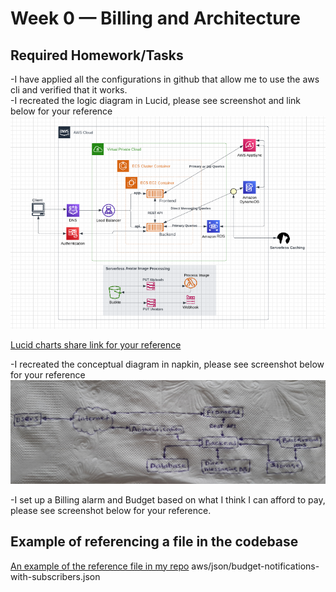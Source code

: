 # Week 0 — Billing and Architecture
## Required Homework/Tasks
-I have applied all the configurations in github that allow me to use the aws cli and verified that it works. <br />
-I recreated the logic diagram in Lucid, please see screenshot and link below for your reference  <br />
![logical diagram](/journal/assets/Logical-diagram.PNG) <br />

[Lucid charts share link for your reference](https://lucid.app/lucidchart/99c9e132-611f-4a56-bbfd-ff81e87b42b6/edit?viewport_loc=-380%2C-688%2C2220%2C1088%2C0_0&invitationId=inv_1b8bb36b-e9d0-4fc0-9674-17aefc62979b) <br />

-I recreated the conceptual diagram in napkin, please see screenshot below for your reference <br />
![Conceptual napkin diagram](/journal/assets/Conceptual-napkin-diagram.PNG)<br />

-I set up a Billing alarm and Budget based on what I think I can afford to pay, please see screenshot below for your reference.

## Example of referencing a file in the codebase
[An example of the reference file in my repo](/aws/json/budget-notifications-with-subscribers.json) aws/json/budget-notifications-with-subscribers.json
